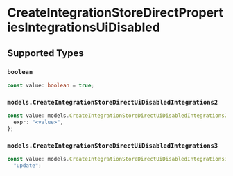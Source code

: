 # CreateIntegrationStoreDirectPropertiesIntegrationsUiDisabled


## Supported Types

### `boolean`

```typescript
const value: boolean = true;
```

### `models.CreateIntegrationStoreDirectUiDisabledIntegrations2`

```typescript
const value: models.CreateIntegrationStoreDirectUiDisabledIntegrations2 = {
  expr: "<value>",
};
```

### `models.CreateIntegrationStoreDirectUiDisabledIntegrations3`

```typescript
const value: models.CreateIntegrationStoreDirectUiDisabledIntegrations3 =
  "update";
```

